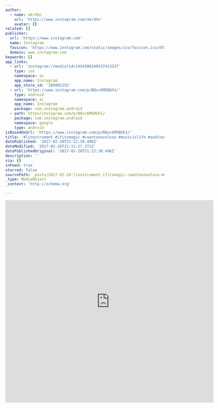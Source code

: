 ```yaml
---
author:
  - name: akr4hn
    url: 'https://www.instagram.com/akr4hn'
    avatar: {}
related: []
publisher:
  url: 'https://www.instagram.com'
  name: Instagram
  favicon: 'https://www.instagram.com/static/images/ico/favicon.ico/dfa85bb1fd63.ico'
  domain: www.instagram.com
keywords: []
app_links:
  - url: 'instagram://media?id=1454508349537413237'
    type: ios
    namespace: ai
    app_name: Instagram
    app_store_id: '389801252'
  - url: 'https://www.instagram.com/p/BQvc6M5BGh1/'
    type: android
    namespace: ai
    app_name: Instagram
    package: com.instagram.android
  - path: https/instagram.com/p/BQvc6M5BGh1/
    package: com.instagram.android
    namespace: google
    type: android
isBasedOnUrl: 'https://www.instagram.com/p/BQvc6M5BGh1/'
title: '#linnstrument #ifitsmagic #caentanoveloso #musicislife #auditoryDimensions'
datePublished: '2017-02-20T21:12:30.496Z'
dateModified: '2017-02-20T21:11:27.371Z'
datePublishedOriginal: '2017-02-20T21:12:30.496Z'
description: ''
via: {}
inFeed: true
starred: false
sourcePath: _posts/2017-02-20-linnstrument-ifitsmagic-caentanoveloso-musicislife-audi.md
_type: MediaObject
_context: 'http://schema.org'

---
```

<iframe src="https://cdn.embedly.com/widgets/media.html?src=http%3A%2F%2Fscontent.cdninstagram.com%2Ft50.2886-16%2F16838307_178164526006075_2451045691598831616_n.mp4&amp;src_secure=1&amp;url=https%3A%2F%2Fwww.instagram.com%2Fp%2FBQvc6M5BGh1%2F&amp;image=https%3A%2F%2Fscontent.cdninstagram.com%2Ft51.2885-15%2Fs640x640%2Fe15%2F16906182_252190271902702_1263210556756590592_n.jpg&amp;key=b7d04c9b404c499eba89ee7072e1c4f7&amp;type=video%2Fmp4&amp;schema=instagram" width="658" height="640" scrolling="no" frameborder="0" allowfullscreen="" style=""></iframe>